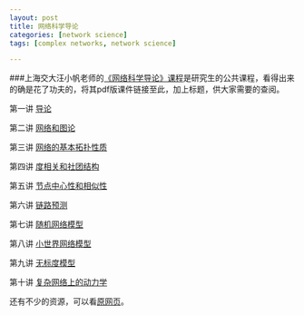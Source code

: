 ```yaml
---
layout: post
title: 网络科学导论
categories: [network science]
tags: [complex networks, network science]

---
```



###上海交大汪小帆老师的[《网络科学导论》课程](http://zhiyuan.sjtu.edu.cn/Course/netsci_course.htm)是研究生的公共课程，看得出来的确是花了功夫的，将其pdf版课件链接至此，加上标题，供大家需要的查阅。

第一讲 [导论](http://zhiyuan.sjtu.edu.cn/Course/slides/NetSci-2012-1.pdf)

第二讲 [网络和图论](http://zhiyuan.sjtu.edu.cn/Course/slides/NetSci-2012-2.pdf)

第三讲 [网络的基本拓扑性质](http://zhiyuan.sjtu.edu.cn/Course/slides/NetSci-2012-3.pdf)

第四讲 [度相关和社团结构](http://zhiyuan.sjtu.edu.cn/Course/slides/NetSci-2012-4.pdf)

第五讲 [节点中心性和相似性](http://zhiyuan.sjtu.edu.cn/Course/slides/NetSci-2012-5.pdf)

第六讲 [链路预测](http://zhiyuan.sjtu.edu.cn/Course/slides/linkprediction.pdf)

第七讲 [随机网络模型](http://zhiyuan.sjtu.edu.cn/Course/slides/NetSci-2012-6.pdf)

第八讲 [小世界网络模型](http://zhiyuan.sjtu.edu.cn/Course/slides/NetSci-2012-7.pdf)

第九讲 [无标度模型](http://zhiyuan.sjtu.edu.cn/Course/slides/NetSci-2012-8.pdf)

第十讲 [复杂网络上的动力学](http://zhiyuan.sjtu.edu.cn/Course/slides/NetSci-2012-9.pdf)

还有不少的资源，可以看[原网页](http://zhiyuan.sjtu.edu.cn/Course/netsci_course.htm)。
